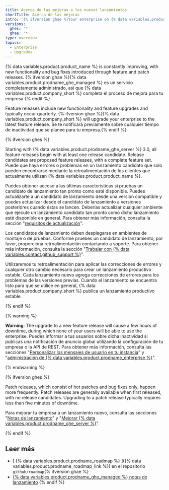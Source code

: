 ```yaml
---
title: Acerca de las mejoras a los nuevos lanzamientos
shortTitle: Acerca de las mejoras
intro: '{% ifversion ghae %}Your enterprise on {% data variables.product.product_name %} is updated with the latest features and bug fixes on a regular basis by {% data variables.product.company_short %}.{% else %}You can benefit from new features and bug fixes for {% data variables.product.product_name %} by upgrading your enterprise to a newly released version.{% endif %}'
versions:
  ghes: '*'
  ghae: '*'
type: overview
topics:
  - Enterprise
  - Upgrades
---
```


{% data variables.product.product_name %} is constantly improving, with new functionality and bug fixes introduced through feature and patch releases. {% ifversion ghae %}{% data variables.product.prodname_ghe_managed %} es un servicio completamente administrado, así que {% data variables.product.company_short %} completa el proceso de mejora para tu empresa.{% endif %}

Feature releases include new functionality and feature upgrades and typically occur quarterly. {% ifversion ghae %}{% data variables.product.company_short %} will upgrade your enterprise to the latest feature release. Se te notificará previamente sobre cualquier tiempo de inactividad que se planee para tu empresa.{% endif %}

{% ifversion ghes %}

Starting with {% data variables.product.prodname_ghe_server %} 3.0, all feature releases begin with at least one release candidate. Release candidates are proposed feature releases, with a complete feature set. Puede que haya errores o problemas en un lanzamiento candidato que solo pueden encontrarse mediante la retroalimentación de los clientes que actualmente utilizan {% data variables.product.product_name %}.

Puedes obtener acceso a las últimas características si pruebas un candidato de lanzamiento tan pronto como esté disponible. Puedes actualizarte a un candidato de lanzamiento desde una versión compatible y puedes actualizar desde el candidato de lanzamiento a versiones posteriores cuando éstas se lancen. Deberías actualizar cualquier ambiente que ejecute un lanzamiento candidato tan pronto como dicho lanzamiento esté disponible en general. Para obtener más información, consulta la sección "[requisitos de actualización](/admin/enterprise-management/upgrade-requirements)".

Los candidatos de lanzamiento deben desplegarse en ambientes de montaje o de pruebas. Conforme pruebes un candidato de lanzamiento, por favor, proporciona retroalimentación contactando a soporte. Para obtener más información, consulta la sección "[Trabajar con {% data variables.contact.github_support %}](/admin/enterprise-support)".

Utilizaremos tu retroalimentación para aplicar las correcciones de errores y cualquier otro cambio necesario para crear un lanzamiento productivo estable. Cada lanzamiento nuevo agrega correcciones de errores para los problemas de las versiones previas. Cuando el lanzamiento se encuentra listo para que se utilice en general, {% data variables.product.company_short %} publica un lanzamiento productivo estable.

{% endif %}

{% warning %}

**Warning**: The upgrade to a new feature release will cause a few hours of downtime, during which none of your users will be able to use the enterprise. Puedes informar a tus usuarios sobre dicha inactividad si publicas una notificación de anuncio global utilizando la configuración de tu empresa o la API de REST. Para obtener más información, consulta las secciones "[Personalizar los mensajes de usuario en tu instancia](/admin/user-management/customizing-user-messages-on-your-instance#creating-a-global-announcement-banner)" y "[administración de {% data variables.product.prodname_enterprise %}](/rest/reference/enterprise-admin#announcements)".

{% endwarning %}

{% ifversion ghes %}

Patch releases, which consist of hot patches and bug fixes only, happen more frequently. Patch releases are generally available when first released, with no release candidates. Upgrading to a patch release typically requires less than five minutes of downtime.

Para mejorar tu empresa a un lanzamiento nuevo, consulta las secciones "[Notas de lanzamiento](/enterprise-server/admin/release-notes)" y "[Mejorar {% data variables.product.prodname_ghe_server %}](/admin/enterprise-management/upgrading-github-enterprise-server)".

{% endif %}

## Leer más

- [ {% data variables.product.prodname_roadmap %} ]({% data variables.product.prodname_roadmap_link %}) en el repositorio `github/roadmap`{% ifversion ghae %}
- [ {% data variables.product.prodname_ghe_managed %} notas de lanzamiento](/admin/release-notes)
{% endif %}

